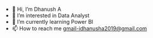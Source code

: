- 👋 Hi, I’m Dhanush A
- 👀 I’m interested in Data Analyst
- 🌱 I’m currently learning Power BI
- 📫 How to reach me gmail-idhanusha2019@gmail.com

<!---
Dhanush0201/Dhanush0201 is a ✨ special ✨ repository because its `README.md` (this file) appears on your GitHub profile.
You can click the Preview link to take a look at your changes.
--->
